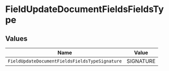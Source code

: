 # FieldUpdateDocumentFieldsFieldsType


## Values

| Name                                           | Value                                          |
| ---------------------------------------------- | ---------------------------------------------- |
| `FieldUpdateDocumentFieldsFieldsTypeSignature` | SIGNATURE                                      |
